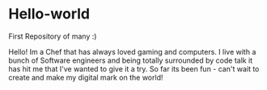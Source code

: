# Hello-world
First Repository of many :) 


Hello! Im a Chef that has always loved gaming and computers. I live with a bunch of Software engineers and being totally surrounded by code talk it has hit me that I've wanted to give it a try. So far its been fun - can't wait to create and make my digital mark on the world! 

